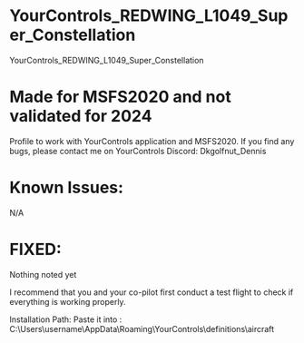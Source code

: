 # YourControls_REDWING_L1049_Super_Constellation
YourControls_REDWING_L1049_Super_Constellation
# Made for MSFS2020 and not validated for 2024

Profile to work with YourControls application and MSFS2020. If you find any bugs, please contact me on YourControls Discord: Dkgolfnut_Dennis

# Known Issues:
N/A

# FIXED: 
Nothing noted yet

I recommend that you and your co-pilot first conduct a test flight to check if everything is working properly.

Installation Path: Paste it into : C:\Users\username\AppData\Roaming\YourControls\definitions\aircraft
